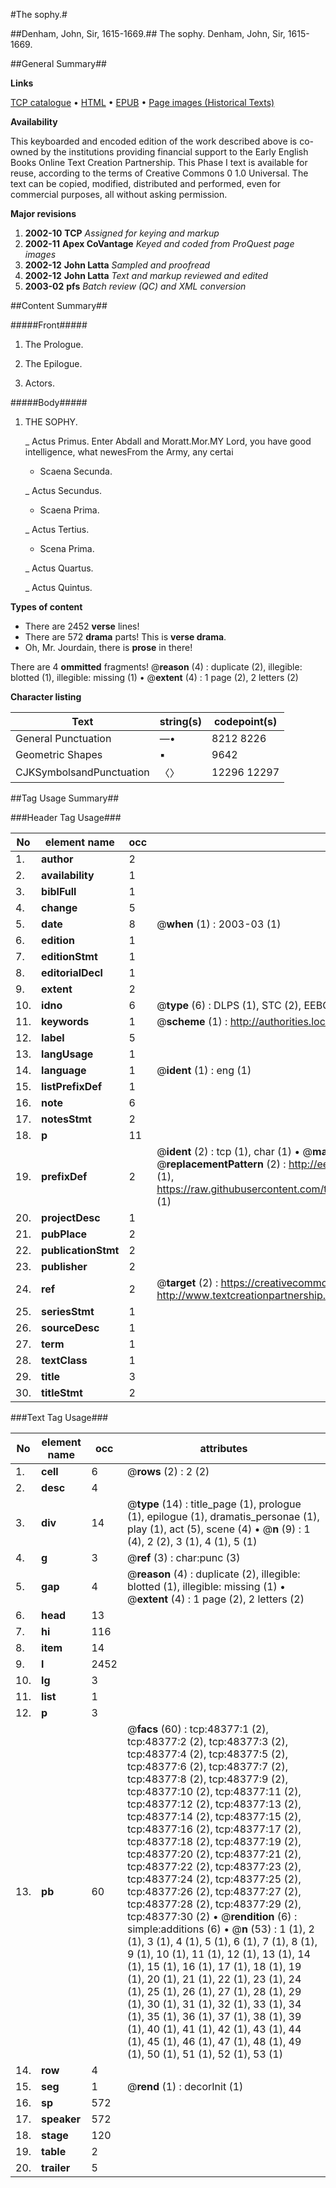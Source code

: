 #The sophy.#

##Denham, John, Sir, 1615-1669.##
The sophy.
Denham, John, Sir, 1615-1669.

##General Summary##

**Links**

[TCP catalogue](http://www.ota.ox.ac.uk/tcp/)  • 
[HTML](http://tei.it.ox.ac.uk/tcp/Texts-HTML/free/A35/A35657.html)  • 
[EPUB](http://tei.it.ox.ac.uk/tcp/Texts-EPUB/free/A35/A35657.epub) • 
[Page images (Historical Texts)](https://data.historicaltexts.jisc.ac.uk/view?pubId=eebo-11725164e&pageId=eebo-11725164e-48377-1)

**Availability**

This keyboarded and encoded edition of the
	       work described above is co-owned by the institutions
	       providing financial support to the Early English Books
	       Online Text Creation Partnership. This Phase I text is
	       available for reuse, according to the terms of Creative
	       Commons 0 1.0 Universal. The text can be copied,
	       modified, distributed and performed, even for
	       commercial purposes, all without asking permission.

**Major revisions**

1. __2002-10__ __TCP__ *Assigned for keying and markup*
1. __2002-11__ __Apex CoVantage__ *Keyed and coded from ProQuest page images*
1. __2002-12__ __John Latta__ *Sampled and proofread*
1. __2002-12__ __John Latta__ *Text and markup reviewed and edited*
1. __2003-02__ __pfs__ *Batch review (QC) and XML conversion*

##Content Summary##

#####Front#####

1. The Prologue.

1. The Epilogue.

1. Actors.

#####Body#####

1. THE SOPHY.

    _ Actus Primus.
Enter Abdall and Moratt.Mor.MY Lord, you have good intelligence, what newesFrom the Army, any certai
      * Scaena Secunda.

    _ Actus Secundus.

      * Scaena Prima.

    _ Actus Tertius.

      * Scena Prima.

    _ Actus Quartus.

    _ Actus Quintus.

**Types of content**

  * There are 2452 **verse** lines!
  * There are 572 **drama** parts! This is **verse drama**.
  * Oh, Mr. Jourdain, there is **prose** in there!

There are 4 **ommitted** fragments! 
 @__reason__ (4) : duplicate (2), illegible: blotted (1), illegible: missing (1)  •  @__extent__ (4) : 1 page (2), 2 letters (2)

**Character listing**


|Text|string(s)|codepoint(s)|
|---|---|---|
|General Punctuation|—•|8212 8226|
|Geometric Shapes|▪|9642|
|CJKSymbolsandPunctuation|〈〉|12296 12297|

##Tag Usage Summary##

###Header Tag Usage###

|No|element name|occ|attributes|
|---|---|---|---|
|1.|__author__|2||
|2.|__availability__|1||
|3.|__biblFull__|1||
|4.|__change__|5||
|5.|__date__|8| @__when__ (1) : 2003-03 (1)|
|6.|__edition__|1||
|7.|__editionStmt__|1||
|8.|__editorialDecl__|1||
|9.|__extent__|2||
|10.|__idno__|6| @__type__ (6) : DLPS (1), STC (2), EEBO-CITATION (1), OCLC (1), VID (1)|
|11.|__keywords__|1| @__scheme__ (1) : http://authorities.loc.gov/ (1)|
|12.|__label__|5||
|13.|__langUsage__|1||
|14.|__language__|1| @__ident__ (1) : eng (1)|
|15.|__listPrefixDef__|1||
|16.|__note__|6||
|17.|__notesStmt__|2||
|18.|__p__|11||
|19.|__prefixDef__|2| @__ident__ (2) : tcp (1), char (1)  •  @__matchPattern__ (2) : ([0-9\-]+):([0-9IVX]+) (1), (.+) (1)  •  @__replacementPattern__ (2) : http://eebo.chadwyck.com/downloadtiff?vid=$1&page=$2 (1), https://raw.githubusercontent.com/textcreationpartnership/Texts/master/tcpchars.xml#$1 (1)|
|20.|__projectDesc__|1||
|21.|__pubPlace__|2||
|22.|__publicationStmt__|2||
|23.|__publisher__|2||
|24.|__ref__|2| @__target__ (2) : https://creativecommons.org/publicdomain/zero/1.0/ (1), http://www.textcreationpartnership.org/docs/. (1)|
|25.|__seriesStmt__|1||
|26.|__sourceDesc__|1||
|27.|__term__|1||
|28.|__textClass__|1||
|29.|__title__|3||
|30.|__titleStmt__|2||


###Text Tag Usage###

|No|element name|occ|attributes|
|---|---|---|---|
|1.|__cell__|6| @__rows__ (2) : 2 (2)|
|2.|__desc__|4||
|3.|__div__|14| @__type__ (14) : title_page (1), prologue (1), epilogue (1), dramatis_personae (1), play (1), act (5), scene (4)  •  @__n__ (9) : 1 (4), 2 (2), 3 (1), 4 (1), 5 (1)|
|4.|__g__|3| @__ref__ (3) : char:punc (3)|
|5.|__gap__|4| @__reason__ (4) : duplicate (2), illegible: blotted (1), illegible: missing (1)  •  @__extent__ (4) : 1 page (2), 2 letters (2)|
|6.|__head__|13||
|7.|__hi__|116||
|8.|__item__|14||
|9.|__l__|2452||
|10.|__lg__|3||
|11.|__list__|1||
|12.|__p__|3||
|13.|__pb__|60| @__facs__ (60) : tcp:48377:1 (2), tcp:48377:2 (2), tcp:48377:3 (2), tcp:48377:4 (2), tcp:48377:5 (2), tcp:48377:6 (2), tcp:48377:7 (2), tcp:48377:8 (2), tcp:48377:9 (2), tcp:48377:10 (2), tcp:48377:11 (2), tcp:48377:12 (2), tcp:48377:13 (2), tcp:48377:14 (2), tcp:48377:15 (2), tcp:48377:16 (2), tcp:48377:17 (2), tcp:48377:18 (2), tcp:48377:19 (2), tcp:48377:20 (2), tcp:48377:21 (2), tcp:48377:22 (2), tcp:48377:23 (2), tcp:48377:24 (2), tcp:48377:25 (2), tcp:48377:26 (2), tcp:48377:27 (2), tcp:48377:28 (2), tcp:48377:29 (2), tcp:48377:30 (2)  •  @__rendition__ (6) : simple:additions (6)  •  @__n__ (53) : 1 (1), 2 (1), 3 (1), 4 (1), 5 (1), 6 (1), 7 (1), 8 (1), 9 (1), 10 (1), 11 (1), 12 (1), 13 (1), 14 (1), 15 (1), 16 (1), 17 (1), 18 (1), 19 (1), 20 (1), 21 (1), 22 (1), 23 (1), 24 (1), 25 (1), 26 (1), 27 (1), 28 (1), 29 (1), 30 (1), 31 (1), 32 (1), 33 (1), 34 (1), 35 (1), 36 (1), 37 (1), 38 (1), 39 (1), 40 (1), 41 (1), 42 (1), 43 (1), 44 (1), 45 (1), 46 (1), 47 (1), 48 (1), 49 (1), 50 (1), 51 (1), 52 (1), 53 (1)|
|14.|__row__|4||
|15.|__seg__|1| @__rend__ (1) : decorInit (1)|
|16.|__sp__|572||
|17.|__speaker__|572||
|18.|__stage__|120||
|19.|__table__|2||
|20.|__trailer__|5||
